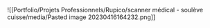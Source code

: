 ![[Portfolio/Projets Professionnels/Rupico/scanner médical - soulève cuisse/media/Pasted image 20230416164232.png]]